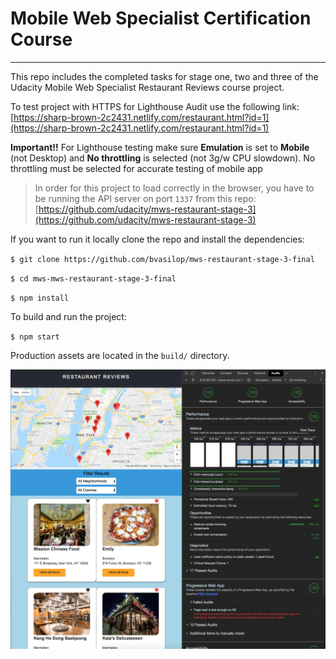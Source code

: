 # Mobile Web Specialist Certification Course

---

This repo includes the completed tasks for stage one, two and three of the Udacity Mobile Web Specialist Restaurant Reviews course project.

To test project with HTTPS for Lighthouse Audit use the following link: [https://sharp-brown-2c2431.netlify.com/restaurant.html?id=1](https://sharp-brown-2c2431.netlify.com/restaurant.html?id=1)


**Important!!**
 For Lighthouse testing make sure  **Emulation** is set to **Mobile** (not Desktop) and **No throttling** is selected (not 3g/w CPU slowdown). No throttling must be selected for accurate testing of mobile app


> In order for this project to load correctly in the browser, you have to be running the API server on port `1337` from this repo: [https://github.com/udacity/mws-restaurant-stage-3](https://github.com/udacity/mws-restaurant-stage-3)


If you want to run it locally clone the repo and install the dependencies:

`$ git clone https://github.com/bvasilop/mws-restaurant-stage-3-final`

`$ cd mws-mws-restaurant-stage-3-final`

`$ npm install`

To build and run the project:

`$ npm start`

Production assets are located in the `build/` directory.



![current pwa state](audit-results.png)
